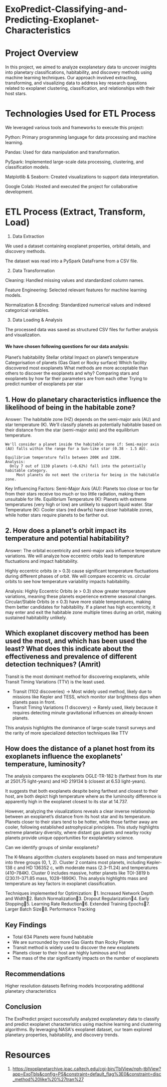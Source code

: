 # ExoPredict-Classifying-and-Predicting-Exoplanet-Characteristics

# Project Overview
   In this project, we aimed to analyze exoplanetary data to uncover insights into planetary classifications, habitability, and discovery methods using machine learning techniques. Our approach involved extracting, transforming, and visualizing data to address key research questions related to exoplanet clustering, classification, and relationships with their host stars.
   
# Technologies Used for ETL Process

  We leveraged various tools and frameworks to execute this project:

 Python: Primary programming language for data processing and machine learning.

 Pandas: Used for data manipulation and transformation.

 PySpark: Implemented large-scale data processing, clustering, and classification models.

 Matplotlib & Seaborn: Created visualizations to support data interpretation.

 Google Colab: Hosted and executed the project for collaborative development.
 
 # ETL Process (Extract, Transform, Load)

1. Data Extraction

We used a dataset containing exoplanet properties, orbital details, and discovery methods.

The dataset was read into a PySpark DataFrame from a CSV file.

2. Data Transformation

Cleaning: Handled missing values and standardized column names.

Feature Engineering: Selected relevant features for machine learning models.

Normalization & Encoding: Standardized numerical values and indexed categorical variables.

3. Data Loading & Analysis

The processed data was saved as structured CSV files for further analysis and visualization.

#### We have chosen following questions for our data analysis:
Planet’s habitability
Stellar orbital Impact on planet’s temperature
Categorisation of planets (Gas Giant or Rocky surface)
Which facility discovered most exoplanets
What methods are more acceptable than others to discover the exoplanets and why?
Comparing stars and exoplanets by how far their parameters are from each other
Trying to predict number of exoplanets per star



## 1. How do planetary characteristics influence the likelihood of being in the habitable zone? 

Answer: The habitable zone (HZ) depends on the semi-major axis (AU) and star temperature (K). We'll classify planets as potentially habitable based on their distance from the star (semi-major axis) and the equilibrium temperature.

    We'll consider a planet inside the habitable zone if: Semi-major axis (AU) falls within the range for a Sun-like star (0.38 - 1.5 AU).

    Equilibrium temperature falls between 200K and 320K.
    Analysis: 
      Only 7 out of 1130 planets (~0.62%) fall into the potentially habitable category.
         Most planets do not meet the criteria for being in the habitable zone.
Key Influencing Factors:
        Semi-Major Axis (AU): Planets too close or too far from their stars receive too much or too little radiation, making them unsuitable for life.
       Equilibrium Temperature (K): Planets with extreme temperatures (very high or low) are unlikely to support liquid water.
       Star Temperature (K): Cooler stars (red dwarfs) have closer habitable zones, while hotter stars require planets to be farther out.




## 2. How does a planet’s orbit impact its temperature and potential habitability?

Answer: The orbital eccentricity and semi-major axis influence temperature variations. We will analyze how eccentric orbits lead to temperature fluctuations and impact habitability.

   Highly eccentric orbits (e > 0.3) cause significant temperature fluctuations during different phases of orbit. We will compare eccentric vs. circular orbits to see how temperature variability impacts habitability.

Analysis: 
    Highly Eccentric Orbits (e > 0.3) show greater temperature variations, meaning these planets experience extreme seasonal changes.
   Circular/Stable Orbits (e ≤ 0.3) have more stable temperatures, making them better candidates for habitability.
   If a planet has high eccentricity, it may enter and exit the habitable zone multiple times during an orbit, making sustained habitability unlikely.

## Which exoplanet discovery method has been used the most, and which has been used the least? What does this indicate about the effectiveness and prevalence of different detection techniques? (Amrit)
 Transit is the most dominant method for discovering exoplanets, while Transit Timing Variations (TTV) is the least used.

- Transit (1102 discoveries) → Most widely used method, likely due to missions like Kepler and TESS, which monitor star brightness dips when planets pass in front.
- Transit Timing Variations (1 discovery) → Rarely used, likely because it requires detecting minute gravitational influences on already-known planets.

This analysis highlights the dominance of large-scale transit surveys and the rarity of more specialized detection techniques like TTV

## How does the distance of a planet host from its exoplanets influence the exoplanets' temperature, luminosity?

The analysis compares the exoplanets OGLE-TR-182 b (farthest from its star at 2501.75 light-years) and HD 219134 b (closest at 6.53 light-years).

It suggests that both exoplanets despite being farthest and closest to their host, are both depict high temperature where as the luminosity difference is apparently high in the exoplanet closest to its star at 14.737.

However, analyzing the visualizations reveals a clear inverse relationship between an exoplanet’s distance from its host star and its temperature. Planets closer to their stars tend to be hotter, while those farther away are cooler, following established astrophysical principles. This study highlights extreme planetary diversity, where distant gas giants and nearby rocky planets provide unique opportunities for exoplanetary science.

Can we identify groups of similar exoplanets?

The K-Means algorithm clusters exoplanets based on mass and temperature into three groups (0, 1, 2). Cluster 2 contains most planets, including Kepler-138 c and HD 136352 c, with moderate mass (2.3–11.24) and temperatures (410–784K). Cluster 0 includes massive, hotter planets like TOI-3819 b (230.11–371.85 mass, 1028–1890K). This analysis highlights mass and temperature as key factors in exoplanet classification.


Techniques implemented for Optimization: 1. Increased Network Depth and Width2. Batch Normalization3. Dropout Regularization4. Early Stopping5. Learning Rate Reduction6. Extended Training Epochs7. Larger Batch Size8. Performance Tracking


## Key Findings
-   Total 634 Planets were found habitable
-   We are surrounded by more Gas Giants than Rocky Planets
-   Transit method is widely used to discover the new exoplanets
-   Planets closer to their host are highly luminous and hot
-   The mass of the star significantly impacts on the number of exoplanets


## Recommendations
Higher resolution datasets
Refining models
Incorporating additional planetary characteristics 

## Conclusion
The ExoPredict project successfully analyzed exoplanetary data to classify and predict exoplanet characteristics using machine learning and clustering algorithms. By leveraging NASA's exoplanet dataset, our team explored planetary properties, habitability, and discovery trends.






# Resources
1. https://exoplanetarchive.ipac.caltech.edu/cgi-bin/TblView/nph-tblView?app=ExoTbls&config=PS&constraint=default_flag%3E0&constraint=disc_method%20like%20%27tran%27

